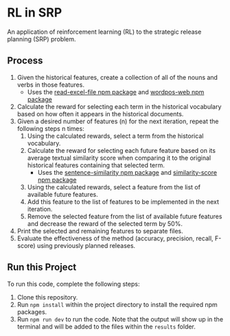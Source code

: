 # RL in SRP
An application of reinforcement learning (RL) to the strategic release planning (SRP) problem.

<h2>Process</h2>

1. Given the historical features, create a collection of all of the nouns and verbs in those features.
    - Uses the <a href="https://www.npmjs.com/package/read-excel-file">read-excel-file npm package</a> and <a href="https://www.npmjs.com/package/wordpos-web">wordpos-web npm package</a>
2. Calculate the reward for selecting each term in the historical vocabulary based on how often it appears in the historical documents.
3. Given a desired number of features (n) for the next iteration, repeat the following steps n times:
    1. Using the calculated rewards, select a term from the historical vocabulary.
    2. Calculate the reward for selecting each future feature based on its average textual similarity score when comparing it to the original historical features containing that selected term.
        - Uses the <a href="https://www.npmjs.com/package/sentence-similarity">sentence-similarity npm package</a> and <a href="https://www.npmjs.com/package/similarity-score">similarity-score npm package</a>
    3. Using the calculated rewards, select a feature from the list of available future features.
    4. Add this feature to the list of features to be implemented in the next iteration.
    5. Remove the selected feature from the list of available future features and decrease the reward of the selected term by 50%.
4. Print the selected and remaining features to separate files.
5. Evaluate the effectiveness of the method (accuracy, precision, recall, F-score) using previously planned releases.

<h2>Run this Project</h2>

To run this code, complete the following steps:

1. Clone this repository.
2. Run `npm install` within the project directory to install the required npm packages.
3. Run `npm run dev` to run the code. Note that the output will show up in the terminal and will be added to the files within the `results` folder.
